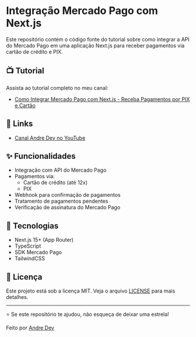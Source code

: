 # Integração Mercado Pago com Next.js

Este repositório contém o código fonte do tutorial sobre como integrar a API do Mercado Pago em uma aplicação Next.js para receber pagamentos via cartão de crédito e PIX.

## 📺 Tutorial

Assista ao tutorial completo no meu canal:

- [Como Integrar Mercado Pago com Next.js - Receba Pagamentos por PIX e Cartão](https://youtube.com/LINK_DO_VIDEO)

## 🔗 Links

- [Canal Andre Dev no YouTube](https://youtube.com/@LINK_DO_CANAL)

## ✨ Funcionalidades

- Integração com API do Mercado Pago
- Pagamentos via:
  - Cartão de crédito (até 12x)
  - PIX
- Webhook para confirmação de pagamentos
- Tratamento de pagamentos pendentes
- Verificação de assinatura do Mercado Pago

## 🚀 Tecnologias

- Next.js 15+ (App Router)
- TypeScript
- SDK Mercado Pago
- TailwindCSS

## 📝 Licença

Este projeto está sob a licença MIT. Veja o arquivo [LICENSE](LICENSE) para mais detalhes.

---

⭐ Se este repositório te ajudou, não esqueça de deixar uma estrela!

Feito por [Andre Dev](https://youtube.com/@LINK_DO_CANAL)
